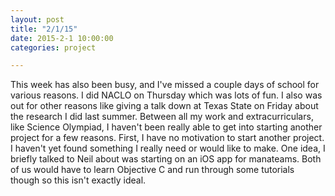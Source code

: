 ```yaml
---
layout: post
title: "2/1/15"
date: 2015-2-1 10:00:00
categories: project

---
```

This week has also been busy, and I've missed a couple days of school for various reasons. I did NACLO on Thursday which was lots of fun. I also was out for other reasons like giving a talk down at Texas State on Friday about the research I did last summer. Between all my work and extracurriculars, like Science Olympiad, I haven't been really able to get into starting another project for a few reasons. First, I have no motivation to start another project. I haven't yet found something I really need or would like to make. One idea, I briefly talked to Neil about was starting on an iOS app for manateams. Both of us would have to learn Objective C and run through some tutorials though so this isn't exactly ideal.
